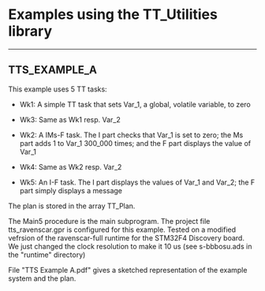 # Examples using the TT_Utilities library

-------------
TTS_EXAMPLE_A
-------------
This example uses 5 TT tasks:

 - Wk1: A simple TT task that sets Var_1, a global, volatile variable, to zero
  
 - Wk3: Same as Wk1 resp. Var_2
  
 - Wk2: A IMs-F task. The I part checks that Var_1 is set to zero; the Ms part adds 1 to Var_1 300_000 times; and the F part displays the value of Var_1
  
 - Wk4: Same as Wk2 resp. Var_2
  
 - Wk5: An I-F task. The I part displays the values of Var_1 and Var_2; the F part simply displays a message
  
  
The plan is stored in the array TT_Plan.

The Main5 procedure is the main subprogram.
The project file tts_ravenscar.gpr is configured for this example.
Tested on a modified vefrsion of the ravenscar-full runtime for the STM32F4 Discovery board. 
We just changed the clock resolution to make it 10 us (see s-bbbosu.ads in the "runtime" directory)

File "TTS Example A.pdf" gives a sketched representation of the example system and the plan.
